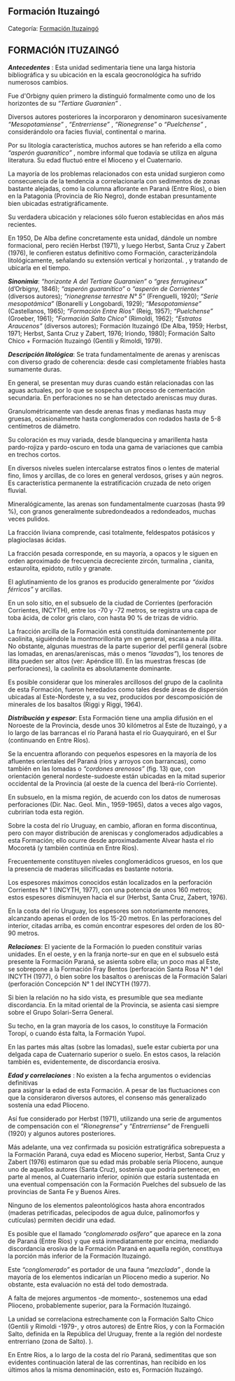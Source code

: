 ## Formación Ituzaingó

Categoría: [Formación Ituzaingó](http://descubrircorrientes.com.ar/2012/index.php/2003-geografia/3-geomorfologia/mapa-litoestratigrafico-de-la-provincia-de-corrientes/suelos-de-corrientes-caracteristicas-y-distribucion/estratigrafia-de-los-suelos-de-corrientes/formacion-ituzaingo)

## FORMACIÓN ITUZAINGÓ

_**Antecedentes**_ : Esta unidad sedimentaria tiene una larga historia bibliográfica y su ubicación en la escala geocronológica ha sufrido numerosos cambios.

Fue d'Orbigny quien primero la distinguió formalmente como uno de los horizontes de su _“Tertiare Guaranien”_ .

Diversos autores posteriores la incorporaron y denominaron sucesivamente _“Mesopotamiense”_ , _“Entrerriense”_ , _“Rionegrense”_ o _“Puelchense”_ , considerándolo ora facies fluvial, continental o marina.

Por su litología característica, muchos autores se han referido a ella como _“asperón guaranítico”_ , nombre informal que todavía se utiliza en alguna literatura. Su edad fluctuó entre el Mioceno y el Cuaternario.

La mayoría de los problemas relacionados con esta unidad surgieron como consecuencia de la tendencia a correlacionarla con sedimentos de zonas bastante alejadas, como la columna aflorante en Paraná (Entre Ríos), o bien en la Patagonia (Provincia de Río Negro), donde estaban presuntamente bien ubicadas estratigráficamente.

Su verdadera ubicación y relaciones sólo fueron establecidas en años más recientes.

En 1950, De Alba define concretamente esta unidad, dándole un nombre formacional, pero recién Herbst (1971), y luego Herbst, Santa Cruz y Zabert (1976), le confieren estatus definitivo como Formación, caracterizándola litológicamente, señalando su extensión vertical y horizontal. , y tratando de ubicarla en el tiempo.

_**Sinonimia**_: _“horizonte A del Tertiare Guaranien”_ o _“gres ferrugineux”_ (d’Orbigny, 1846); _“asperón guaranítico”_ o _“asperón de Corrientes”_ (diversos autores); _“rionegrense terrestre N° 5”_ (Frenguelli, 1920); _“Serie mesopotámica”_ (Bonarelli y Longobardi, 1929); _“Mesopotamiense”_ (Castellanos, 1965); _“Formación Entre Ríos”_ (Reig, 1957); _“Puelchense”_ (Groeber, 1961); _"Formación Salto Chico"_ (Rimoldi, 1962); _“Estratos Araucenos”_ (diversos autores); Formación Ituzaingó (De Alba, 1959; Herbst, 1971; Herbst, Santa Cruz y Zabert, 1976; Iriondo, 1980); Formación Salto Chico + Formación Ituzaingó (Gentili y Rimoldi, 1979).

_**Descripción litológica**_: Se trata fundamentalmente de arenas y areniscas con diverso grado de coherencia: desde casi completamente friables hasta sumamente duras.

En general, se presentan muy duras cuando están relacionadas con las aguas actuales, por lo que se sospecha un proceso de cementación secundaria. En perforaciones no se han detectado areniscas muy duras.

Granulométricamente van desde arenas finas y medianas hasta muy gruesas, ocasionalmente hasta conglomerados con rodados hasta de 5-8 centímetros de diámetro.

Su coloración es muy variada, desde blanquecina y amarillenta hasta pardo-rojiza y pardo-oscuro en toda una gama de variaciones que cambia en trechos cortos.

En diversos niveles suelen intercalarse estratos finos o lentes de material fino, limos y arcillas, de co lores en general verdosos, grises y aún negros. Es característica permanente la estratificación cruzada de neto origen fluvial.

Mineralógicamente, las arenas son fundamentalmente cuarzosas (hasta 99 %), con granos generalmente subredondeados a redondeados, muchas veces pulidos.

La fracción liviana comprende, casi totalmente, feldespatos potásicos y plagioclasas ácidas.

La fracción pesada corresponde, en su mayoría, a opacos y le siguen en orden aproximado de frecuencia decreciente zircón, turmalina , cianita, estaurolita, epidoto, rutilo y granate.

El aglutinamiento de los granos es producido generalmente por _“óxidos férricos”_ y arcillas.

En un solo sitio, en el subsuelo de la ciudad de Corrientes (perforación Corrientes, INCYTH), entre los -70 y -72 metros, se registra una capa de toba ácida, de color gris claro, con hasta 90 % de trizas de vidrio.

La fracción arcilla de la Formación está constituida dominantemente por caolinita, siguiéndole la montmorillonita ym en general, escasa a nula illita. No obstante, algunas muestras de la parte superior del perfil general (sobre las lomadas, en arenas/areniscas, más o menos _“lavadas”_), los tenores de illita pueden ser altos (ver: Apéndice III). En las muestras frescas (de perforaciones), la caolinita es absolutamente dominante.

Es posible considerar que los minerales arcillosos del grupo de la caolinita de esta Formación, fueron heredados como tales desde áreas de dispersión ubicadas al Este-Nordeste y, a su vez, producidos por descomposición de minerales de los basaltos (Riggi y Riggi, 1964).

_**Distribución y espesor**_: Esta Formación tiene una amplia difusión en el Noroeste de la Provincia, desde unos 30 kilómetros al Este de Ituzaingó, y a lo largo de las barrancas el río Paraná hasta el río Guayquiraró, en el Sur (continuando en Entre Ríos).

Se la encuentra aflorando con pequeños espesores en la mayoría de los afluentes orientales del Paraná (ríos y arroyos con barrancas), como también en las lomadas o _“cordones arenosos”_ (fig. 13) que, con orientación general nordeste-sudoeste están ubicadas en la mitad superior occidental de la Provincia (al oeste de la cuenca del Iberá-río Corriente).

En subsuelo, en la misma región, de acuerdo con los datos de numerosas perforaciones (Dir. Nac. Geol. Min., 1959-1965), datos a veces algo vagos, cubrirían toda esta región.

Sobre la costa del río Uruguay, en cambio, afloran en forma discontinua, pero con mayor distribución de areniscas y conglomerados adjudicables a esta Formación; ello ocurre desde aproximadamente Alvear hasta el río Mocoretá (y también continúa en Entre Ríos).

Frecuentemente constituyen niveles conglomerádicos gruesos, en los que la presencia de maderas silicificadas es bastante notoria.

Los espesores máximos conocidos están localizados en la perforación Corrientes N° 1 (INCYTH, 1977), con una potencia de unos 160 metros; estos espesores disminuyen hacia el sur (Herbst, Santa Cruz, Zabert, 1976).

En la costa del río Uruguay, los espesores son notoriamente menores, alcanzando apenas el orden de los 15-20 metros. En las perforaciones del interior, citadas arriba, es común encontrar espesores del orden de los 80-90 metros.

_**Relaciones**_: El yaciente de la Formación lo pueden constituir varias unidades. En el oeste, y en la franja norte-sur en que en el subsuelo está presente la Formación Paraná, se asienta sobre ella; un poco mas al Este, se sobrepone a la Formación Fray Bentos (perforación Santa Rosa N° 1 del INCYTH (1977), ó bien sobre los basaltos o areniscas de la Formación Salari (perforación Concepción N° 1 del INCYTH (1977).

Si bien la relación no ha sido vista, es presumible que sea mediante discordancia. En la mitad oriental de la Provincia, se asienta casi siempre sobre el Grupo Solari-Serra General.

Su techo, en la gran mayoría de los casos, lo constituye la Formación Toropí, o cuando ésta falta, la Formación Yupoí.

En las partes más altas (sobre las lomadas), sue1e estar cubierta por una delgada capa de Cuaternario superior o suelo. En estos casos, la relación también es, evidentemente, de discordancia erosiva.

_**Edad y correlaciones**_ : No existen a la fecha argumentos o evidencias definitivas  
para asignar la edad de esta Formación. A pesar de las fluctuaciones con que la consideraron diversos autores, el consenso más generalizado sostenía una edad Plioceno.

Así fue considerado por Herbst (1971), utilizando una serie de argumentos de compensación con el _“Rionegrense”_ y _“Entrerriense”_ de Frenguelli (1920) y algunos autores posteriores.

Más adelante, una vez confirmada su posición estratigráfica sobrepuesta a la Formación Paraná, cuya edad es Mioceno superior, Herbst, Santa Cruz y Zabert (1976) estimaron que su edad más probable sería Plioceno, aunque uno de aquellos autores (Santa Cruz), sostenía que podría pertenecer, en parte al menos, al Cuaternario inferior, opinión que estaría sustentada en una eventual compensación con la Formación Puelches del subsuelo de las provincias de Santa Fe y Buenos Aires.

Ninguno de los elementos paleontológicos hasta ahora encontrados (maderas petrificadas, pelecípodos de agua dulce, palinomorfos y cutículas) permiten decidir una edad.

Es posible que el llamado _“conglomerado osífero”_ que aparece en la zona de Paraná (Entre Ríos) y que está inmediatamente por encima, mediando discordancia erosiva de la Formación Paraná en aquella región, constituya la porción más inferior de la Formación Ituzaingó.

Este _“conglomerado”_ es portador de una fauna _“mezclada”_ , donde la mayoría de los elementos indicarían un Plioceno medio a superior. No obstante, esta evaluación no está del todo demostrada.

A falta de mejores argumentos -de momento-, sostenemos una edad Plioceno, probablemente superior, para la Formación Ituzaingó.

La unidad se correlaciona estrechamente con la Formación Salto Chico (Gentili y Rimoldi -1979-, y otros autores) de Entre Ríos, y con la Formación Salto, definida en la República del Uruguay, frente a la región del nordeste entrerriano (zona de Salto). ).

En Entre Ríos, a lo largo de la costa del río Paraná, sedimentitas que son evidentes continuación lateral de las correntinas, han recibido en los últimos años la misma denominación, esto es, Formación Ituzaingó.